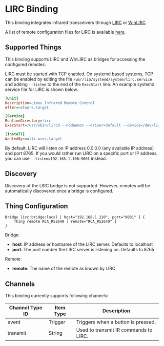 # LIRC Binding

This binding integrates infrared transceivers through [LIRC](http://www.lirc.org) or [WinLIRC](http://winlirc.sourceforge.net).

A list of remote configuration files for LIRC is available [here](http://lirc-remotes.sourceforge.net/remotes-table.html).


## Supported Things

This binding supports LIRC and WinLIRC as bridges for accessing the configured remotes.

LIRC must be started with TCP enabled. On systemd based systems, TCP can be enabled by editing the file
`/usr/lib/systemd/system/lirc.service` and adding `--listen` to the end of the `ExecStart` line. An example
systemd service file for LIRC is shown below.

```ini
[Unit]
Description=Linux Infrared Remote Control
After=network.target

[Service]
RuntimeDirectory=lirc
ExecStart=/usr/sbin/lircd --nodaemon --driver=default --device=/dev/lirc0 --listen

[Install]
WantedBy=multi-user.target
```
By default, LIRC will listen on IP address 0.0.0.0 (any available IP address) and port 8765. If you would
rather run LIRC on a specific port or IP address, you can use `--listen=192.168.1.100:9001` instead.


## Discovery

Discovery of the LIRC bridge is not supported. However, remotes will be automatically discovered once
a bridge is configured.

## Thing Configuration

```xtend
Bridge lirc:bridge:local [ host="192.168.1.120", port="9001" ] {
    Thing remote RCA_RS2640 [ remote="RCA_RS2640" ]
}
```
Bridge:
* **host**: IP address or hostname of the LIRC server. Defaults to localhost
* **port**: The port number the LIRC server is listening on. Defaults to 8765

Remote:
* **remote**: The name of the remote as known by LIRC


## Channels

This binding currently supports following channels:

| Channel Type ID | Item Type    | Description  |
|-----------------|------------------------|--------------|
| event | Trigger | Triggers when a button is pressed. |
| transmit | String | Used to transmit IR commands to LIRC. |
